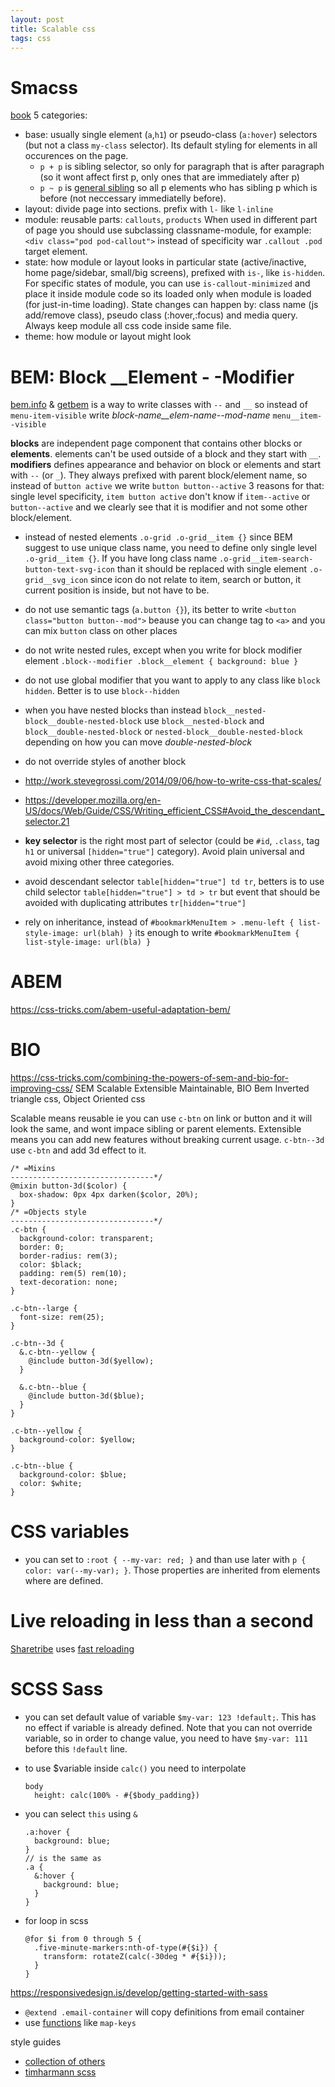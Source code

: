 ```yaml
---
layout: post
title: Scalable css
tags: css
---
```


# Smacss

[book](https://smacss.com/book/) 5 categories:

* base: usually single element  (`a`,`h1`) or pseudo-class (`a:hover`)
  selectors (but not a class `my-class` selector). Its default styling for
  elements in all occurences on the page.
  * `p + p` is sibling selector, so only for paragraph that is after paragraph
  (so it wont affect first p, only ones that are immediately after p)
  * `p ~ p` is [general
    sibling](https://www.w3.org/TR/selectors/#general-sibling-combinators) so
    all p elements who has sibling p which is before (not neccessary
    immediatelly before).
* layout: divide page into sections. prefix with `l-` like `l-inline`
* module: reusable parts: `callouts`, `products` When used in different part
  of page you should use subclassing classname-module, for example: `<div
  class="pod pod-callout">` instead of specificity war `.callout .pod` target
  element.
* state: how module or layout looks in particular state (active/inactive, home
  page/sidebar, small/big screens), prefixed with `is-`, like `is-hidden`. For
  specific states of module, you can use `is-callout-minimized` and place it
  inside module code so its loaded only when module is loaded (for just-in-time
  loading). State changes can happen by: class name (js add/remove class),
  pseudo class (:hover,:focus) and media query. Always keep module all css code
  inside same file.
* theme: how module or layout might look

# BEM: Block __Element - -Modifier

[bem.info](https://en.bem.info/) & [getbem](http://getbem.com/introduction/) is
a way to write classes with `--` and `__` so instead of `menu-item-visible`
write *block-name__elem-name--mod-name* `menu__item--visible`

**blocks** are independent page component that contains other blocks or
**elements**. elements can't be used outside of a block and they start with
`__`. **modifiers** defines appearance and behavior on block or elements and
start with `--` (or `_`). They always prefixed with parent block/element name,
so instead of `button active` we write `button button--active` 3 reasons for
that: single level specificity, `item button active` don't know if
`item--active` or `button--active` and we clearly see that it is modifier and
not some other block/element.
* instead of nested elements `.o-grid .o-grid__item {}` since BEM suggest to use
  unique class name, you need to define only single level `.o-grid__item {}`. If
  you have long class name `.o-grid__item-search-button-text-svg-icon` than it
  should be replaced with single element `.o-grid__svg_icon` since icon do not
  relate to item, search or button, it current position is inside, but not have
  to be.
* do not use semantic tags (`a.button {}`), its better to write `<button
  class="button button--mod">` beause you can change tag to `<a>` and you can
  mix `button` class on other places
* do not write nested rules, except when you write for block modifier element
  `.block--modifier .block__element { background: blue }`
* do not use global modifier that you want to apply to any class like `block
  hidden`. Better is to use `block--hidden`
* when you have nested blocks than instead
  `block__nested-block__double-nested-block` use `block__nested-block` and
  `block__double-nested-block` or `nested-block__double-nested-block` depending
  on how you can move *double-nested-block*

* do not override styles of another block


* <http://work.stevegrossi.com/2014/09/06/how-to-write-css-that-scales/>
* <https://developer.mozilla.org/en-US/docs/Web/Guide/CSS/Writing_efficient_CSS#Avoid_the_descendant_selector.21>

* **key selector** is the right most part of selector (could be `#id`, `.class`,
  tag `h1` or universal `[hidden="true"]` category). Avoid plain universal and
  avoid mixing other three categories.
* avoid descendant selector `table[hidden="true"] td tr`, betters is to use
  child selector `table[hidden="true"] > td > tr` but event that should be
  avoided with duplicating attributes `tr[hidden="true"]`
* rely on inheritance, instead of `#bookmarkMenuItem > .menu-left {
  list-style-image: url(blah) }` its enough to write `#bookmarkMenuItem {
  list-style-image: url(bla) }`

# ABEM

<https://css-tricks.com/abem-useful-adaptation-bem/>

# BIO

https://css-tricks.com/combining-the-powers-of-sem-and-bio-for-improving-css/
SEM Scalable Extensible Maintainable, BIO Bem Inverted triangle css, Object
Oriented css

Scalable means reusable ie you can use `c-btn` on link or button and it will
look the same, and wont impace sibling or parent elements. Extensible means you
can add new features without breaking current usage. `c-btn--3d` use `c-btn` and
add 3d effect to it.

~~~
/* =Mixins
--------------------------------*/
@mixin button-3d($color) {
  box-shadow: 0px 4px darken($color, 20%);
}
/* =Objects style
--------------------------------*/
.c-btn {
  background-color: transparent;
  border: 0;
  border-radius: rem(3);
  color: $black;
  padding: rem(5) rem(10);
  text-decoration: none;
}

.c-btn--large {
  font-size: rem(25);
}

.c-btn--3d {
  &.c-btn--yellow {
    @include button-3d($yellow);
  }

  &.c-btn--blue {
    @include button-3d($blue);
  }
}

.c-btn--yellow {
  background-color: $yellow;
}

.c-btn--blue {
  background-color: $blue;
  color: $white;
}
~~~

# CSS variables

* you can set to `:root { --my-var: red; }` and than use later with `p { color:
  var(--my-var); }`. Those properties are inherited from elements where are
  defined.


# Live reloading in less than a second

[Sharetribe](https://github.com/sharetribe/sharetribe/blob/master/docs/scss-coding-guidelines.md) uses [fast reloading](https://mattbrictson.com/lightning-fast-sass-reloading-in-rails)

# SCSS Sass

* you can set default value of variable `$my-var: 123 !default;`. This has no
  effect if variable is already defined. Note that you can not override
  variable, so in order to change value, you need to have `$my-var: 111` before
  this `!default` line.
* to use $variable inside `calc()` you need to interpolate
  ```
  body
    height: calc(100% - #{$body_padding})
  ```
* you can select `this` using `&`

  ~~~
  .a:hover {
    background: blue;
  }
  // is the same as
  .a {
    &:hover {
      background: blue;
    }
  }
  ~~~

* for loop in scss
  ```
  @for $i from 0 through 5 {
    .five-minute-markers:nth-of-type(#{$i}) {
      transform: rotateZ(calc(-30deg * #{$i}));
    }
  }
  ```

<https://responsivedesign.is/develop/getting-started-with-sass>

* `@extend .email-container` will copy definitions from email container
* use [functions](http://sass-lang.com/documentation/Sass/Script/Functions.html)
like `map-keys`

style guides

* [collection of others](https://github.com/onishiweb/code-style)
* [timharmann scss](https://github.com/timhartmann/Scss-Styleguide)
